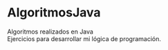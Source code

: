 # AlgoritmosJava
Algoritmos realizados en Java   
Ejercicios para desarrollar mi lógica de programación.
